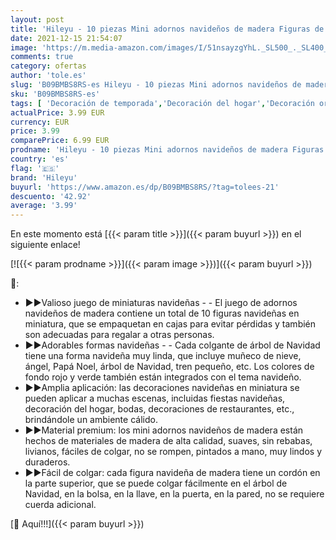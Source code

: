 ```yaml
---
layout: post
title: 'Hileyu - 10 piezas Mini adornos navideños de madera Figuras de Navidad de madera Colgante de árbol de Navidad Decoraciones navideñas en miniatura con caja Decoraciones navideñas de madera para fiesta oficina'
date: 2021-12-15 21:54:07
image: 'https://m.media-amazon.com/images/I/51nsayzgYhL._SL500_._SL400_.jpg'
comments: true
category: ofertas
author: 'tole.es'
slug: 'B09BMBS8RS-es Hileyu - 10 piezas Mini adornos navideños de madera...'
sku: 'B09BMBS8RS-es'
tags: [ 'Decoración de temporada','Decoración del hogar','Decoración original para navidad','Hogar y cocina','hileyu','navidad', ]
actualPrice: 3.99 EUR
currency: EUR
price: 3.99
comparePrice: 6.99 EUR
prodname: 'Hileyu - 10 piezas Mini adornos navideños de madera Figuras de Navidad de madera Colgante de árbol de Navidad Decoraciones navideñas en miniatura con caja Decoraciones navideñas de madera para fiesta oficina'
country: 'es'
flag: '🇪🇸'
brand: 'Hileyu'
buyurl: 'https://www.amazon.es/dp/B09BMBS8RS/?tag=tolees-21'
descuento: '42.92'
average: '3.99'
---
```


En este momento está [{{< param title >}}]({{< param buyurl >}}) en el siguiente enlace!

[![{{< param prodname >}}]({{< param image >}})]({{< param buyurl >}})

🔎:

- ►►Valioso juego de miniaturas navideñas - - El juego de adornos navideños de madera contiene un total de 10 figuras navideñas en miniatura, que se empaquetan en cajas para evitar pérdidas y también son adecuadas para regalar a otras personas.
- ►►Adorables formas navideñas - - Cada colgante de árbol de Navidad tiene una forma navideña muy linda, que incluye muñeco de nieve, ángel, Papá Noel, árbol de Navidad, tren pequeño, etc. Los colores de fondo rojo y verde también están integrados con el tema navideño.
- ►►Amplia aplicación: las decoraciones navideñas en miniatura se pueden aplicar a muchas escenas, incluidas fiestas navideñas, decoración del hogar, bodas, decoraciones de restaurantes, etc., brindándole un ambiente cálido.
- ►►Material premium: los mini adornos navideños de madera están hechos de materiales de madera de alta calidad, suaves, sin rebabas, livianos, fáciles de colgar, no se rompen, pintados a mano, muy lindos y duraderos.
- ►►Fácil de colgar: cada figura navideña de madera tiene un cordón en la parte superior, que se puede colgar fácilmente en el árbol de Navidad, en la bolsa, en la llave, en la puerta, en la pared, no se requiere cuerda adicional.

[🛒 Aquí!!!]({{< param buyurl >}})
